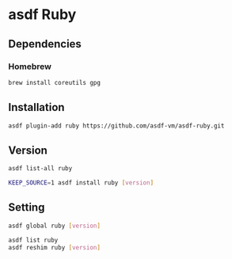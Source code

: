 # asdf Ruby

## Dependencies

### Homebrew

```sh
brew install coreutils gpg
```

## Installation

```sh
asdf plugin-add ruby https://github.com/asdf-vm/asdf-ruby.git
```

## Version

```sh
asdf list-all ruby
```

```sh
KEEP_SOURCE=1 asdf install ruby [version]
```

## Setting

```sh
asdf global ruby [version]
```

```sh
asdf list ruby
asdf reshim ruby [version]
```
